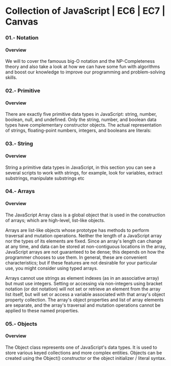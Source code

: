 # Collection of JavaScript | EC6 | EC7 | Canvas

### 01.- Notation

#### Overview

We will to cover the famouus big-O notation and the NP-Completeness theory and also take a look at how we can have some fun
with algorithms and boost our knowledge to improve our programming and problem-solving skills.

### 02.- Primitive

#### Overview

There are exactly five primitive data types in JavaScript: string, number, boolean, null,
and undefined. Only the string, number, and boolean data types have complementary
constructor objects. The actual representation of strings, floating-point numbers, integers,
and booleans are literals:

### 03.- String

#### Overview

String a primitive data types in JavaScript, in this section you can see a several scripts to work with strings, for example, 
look for variables, extract substrings, manipulate substrings etc

### 04.- Arrays

#### Overview

The JavaScript Array class is a global object that is used in the construction of arrays; which are high-level, list-like objects.

Arrays are list-like objects whose prototype has methods to perform traversal and mutation operations. Neither the length of a JavaScript array nor the types of its elements are fixed. Since an array's length can change at any time, and data can be stored at non-contiguous locations in the array, JavaScript arrays are not guaranteed to be dense; this depends on how the programmer chooses to use them. In general, these are convenient characteristics; but if these features are not desirable for your particular use, you might consider using typed arrays.

Arrays cannot use strings as element indexes (as in an associative array) but must use integers. Setting or accessing via non-integers using bracket notation (or dot notation) will not set or retrieve an element from the array list itself, but will set or access a variable associated with that array's object property collection. The array's object properties and list of array elements are separate, and the array's traversal and mutation operations cannot be applied to these named properties.


### 05.- Objects

#### Overview

The Object class represents one of JavaScript's data types. It is used to store various keyed collections and more complex entities. Objects can be created using the Object() constructor or the object initializer / literal syntax.
